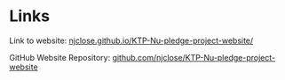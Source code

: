 # Links
Link to website: [njclose.github.io/KTP-Nu-pledge-project-website/](https://njclose.github.io/KTP-pledge-project-website/)

GitHub Website Repository: [github.com/njclose/KTP-Nu-pledge-project-website](https://github.com/njclose/KTP-pledge-project-website)

